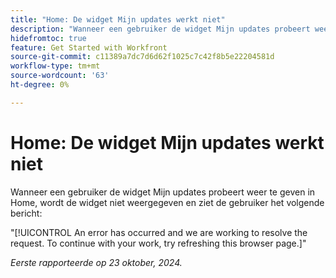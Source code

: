 ```yaml
---
title: "Home: De widget Mijn updates werkt niet"
description: "Wanneer een gebruiker de widget Mijn updates probeert weer te geven in Home, wordt de widget niet weergegeven en ziet de gebruiker een bericht."
hidefromtoc: true
feature: Get Started with Workfront
source-git-commit: c11389a7dc7d6d62f1025c7c42f8b5e22204581d
workflow-type: tm+mt
source-wordcount: '63'
ht-degree: 0%

---
```



# Home: De widget Mijn updates werkt niet

Wanneer een gebruiker de widget Mijn updates probeert weer te geven in Home, wordt de widget niet weergegeven en ziet de gebruiker het volgende bericht:

&quot;[!UICONTROL An error has occurred and we are working to resolve the request. To continue with your work, try refreshing this browser page.]&quot;

_Eerste rapporteerde op 23 oktober, 2024._
